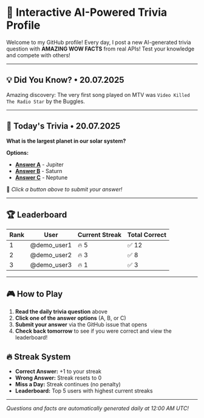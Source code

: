 # 🧠 Interactive AI-Powered Trivia Profile

Welcome to my GitHub profile! Every day, I post a new AI-generated trivia question with **AMAZING WOW FACTS** from real APIs! Test your knowledge and compete with others!

---

## 💡 Did You Know? • 20.07.2025

Amazing discovery: The very first song played on MTV was `Video Killed The Radio Star` by the Buggles.

---

## 🎯 Today's Trivia • 20.07.2025

**What is the largest planet in our solar system?**

**Options:**
- **[Answer A](https://github.com/NotTo60/NotTo60/issues/new?title=Trivia+Answer+A&body=Please%20do%20not%20change%20the%20title.%20Just%20click%20%22Submit%20new%20issue%22.%20You%20don%27t%20need%20to%20do%20anything%20else%20%3AD&labels=trivia)** - Jupiter
- **[Answer B](https://github.com/NotTo60/NotTo60/issues/new?title=Trivia+Answer+B&body=Please%20do%20not%20change%20the%20title.%20Just%20click%20%22Submit%20new%20issue%22.%20You%20don%27t%20need%20to%20do%20anything%20else%20%3AD&labels=trivia)** - Saturn
- **[Answer C](https://github.com/NotTo60/NotTo60/issues/new?title=Trivia+Answer+C&body=Please%20do%20not%20change%20the%20title.%20Just%20click%20%22Submit%20new%20issue%22.%20You%20don%27t%20need%20to%20do%20anything%20else%20%3AD&labels=trivia)** - Neptune

📝 *Click a button above to submit your answer!*

---

## 🏆 Leaderboard

| Rank | User | Current Streak | Total Correct |
|------|------|----------------|---------------|
| 1 | @demo_user1 | 🔥 5 | ✅ 12 |
| 2 | @demo_user2 | 🔥 3 | ✅ 8 |
| 3 | @demo_user3 | 🔥 1 | ✅ 3 |

---


## 🎮 How to Play

1. **Read the daily trivia question** above
2. **Click one of the answer options** (A, B, or C)
3. **Submit your answer** via the GitHub issue that opens
4. **Check back tomorrow** to see if you were correct and view the leaderboard!

## 🔥 Streak System

- **Correct Answer:** +1 to your streak
- **Wrong Answer:** Streak resets to 0
- **Miss a Day:** Streak continues (no penalty)
- **Leaderboard:** Top 5 users with highest current streaks

---

*Questions and facts are automatically generated daily at 12:00 AM UTC!*
